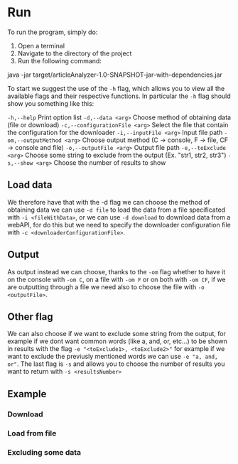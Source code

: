 # Run
To run the program, simply do:
1. Open a terminal
2. Navigate to the directory of the project
3. Run the following command:
   
  java -jar target/articleAnalyzer-1.0-SNAPSHOT-jar-with-dependencies.jar <flag>

To start we suggest the use of the `-h` flag, which allows you to view all the available flags and their respective functions. 
In particular the `-h` flag should show you something like this:

`-h,--help`                      Print option list
`-d,--data <arg>`             Choose method of obtaining data (file or download)
`-c,--configurationFile <arg>`   Select the file that contain the configuration for the downloader
`-i,--inputFile <arg>`           Input file path
`-om,--outputMethod <arg>`       Choose output method (C -> console, F -> file, CF -> console and file)
`-o,--outputFile <arg>`          Output file path
`-e,--toExclude <arg>`           Choose some string to exclude from the output (Ex. "str1, str2, str3")
`-s,--show <arg>`                Choose the number of results to show

## Load data
We therefore have that with the -d flag we can choose the method of obtaining data we can use `-d file` to load the data from a file specificated with `-i <fileWithData>`, or we can use `-d download` to download data from a webAPI, for do this but we need to specify the downloader configuration file with `-c <downloaderConfigurationFile>`. 
## Output      
As output instead we can choose, thanks to the `-om` flag whether to have it on the console with `-om C`, on a file with `-om F` or on both with `-om CF`, if we are outputting through a file we need also to choose the file with `-o <outputFile>`.   
## Other flag    
We can also choose if we want to exclude some string from the output, for example if we dont want common words (like a, and, or, etc...) to be shown in results with the flag `-e "<toExclude1>, <toExclude2>"` for example if we want to exclude the previusly mentioned words we can use `-e "a, and, or"`.
The last flag is `-s` and allows you to choose the number of results you want to return with `-s <resultsNumber>`

## Example

### Download

### Load from file

### Excluding some data
